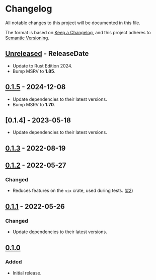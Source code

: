 <!-- markdownlint-disable MD024 -->

# Changelog

All notable changes to this project will be documented in this file.

The format is based on [Keep a Changelog](https://keepachangelog.com/en/1.0.0/),
and this project adheres to [Semantic Versioning](https://semver.org/spec/v2.0.0.html).

## [Unreleased] - ReleaseDate

- Update to Rust Edition 2024.
- Bump MSRV to **1.85**.

## [0.1.5] - 2024-12-08

- Update dependencies to their latest versions.
- Bump MSRV to **1.70**.

## [0.1.4] - 2023-05-18

- Update dependencies to their latest versions.

## [0.1.3] - 2022-08-19

## [0.1.2] - 2022-05-27

### Changed

- Reduces features on the `nix` crate, used during tests. ([#2](https://github.com/dnaka91/tokio-shutdown/pull/2))

## [0.1.1] - 2022-05-26

### Changed

- Update dependencies to their latest versions.

## [0.1.0]

### Added

- Initial release.

[Unreleased]: https://github.com/dnaka91/tokio-shutdown/compare/v0.1.5...HEAD
[0.1.5]: https://github.com/dnaka91/tokio-shutdown/compare/v0.1.4...v0.1.5
[0.1.3]: https://github.com/dnaka91/tokio-shutdown/compare/v0.1.2...v0.1.3
[0.1.2]: https://github.com/dnaka91/tokio-shutdown/compare/v0.1.1...v0.1.2
[0.1.1]: https://github.com/dnaka91/tokio-shutdown/compare/v0.1.0...v0.1.1
[0.1.0]: https://github.com/dnaka91/tokio-shutdown/releases/tag/v0.1.0
